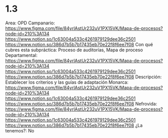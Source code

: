 # 1.3

Area: OPD
Campanario: https://www.figma.com/file/84yrlAstUr232uV1PX15VK/Mapa-de-procesos?node-id=210%3A134
https://www.notion.so/1c63004a533c4261979129dee36c2501 
https://www.notion.so/386d7b5b7b17435eb70e22f8f6ee7f08 
Con qué cubres esta subpráctica: Proceso de auditorías, Mapa de proceso
Departamental: https://www.figma.com/file/84yrlAstUr232uV1PX15VK/Mapa-de-procesos?node-id=210%3A134
https://www.notion.so/1c63004a533c4261979129dee36c2501 
https://www.notion.so/386d7b5b7b17435eb70e22f8f6ee7f08 
Descripción: Establecer los criterios y las guías de adaptación
Monarca: https://www.figma.com/file/84yrlAstUr232uV1PX15VK/Mapa-de-procesos?node-id=210%3A134
https://www.notion.so/1c63004a533c4261979129dee36c2501 
https://www.notion.so/386d7b5b7b17435eb70e22f8f6ee7f08 
Nefrovida: https://www.figma.com/file/84yrlAstUr232uV1PX15VK/Mapa-de-procesos?node-id=210%3A134
https://www.notion.so/1c63004a533c4261979129dee36c2501 
https://www.notion.so/386d7b5b7b17435eb70e22f8f6ee7f08 
¿La tenemos?: No